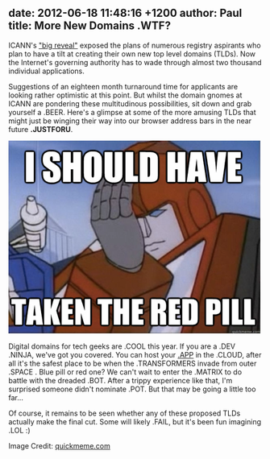 date: 2012-06-18 11:48:16 +1200
author: Paul
title: More New Domains .WTF?
----

ICANN's ["big reveal"](https://iwantmyname.com/blog/2012/06/new-top-level-domain-list.html) exposed the plans of numerous registry aspirants who plan to have a tilt at creating their own new top level domains (TLDs). Now the Internet's governing authority has to wade through almost two thousand individual applications.

Suggestions of an eighteen month turnaround time for applicants are looking rather optimistic at this point. But whilst the domain gnomes at ICANN are pondering these multitudinous possibilities, sit down and grab yourself a .BEER. Here's a glimpse at some of the more amusing TLDs that might just be winging their way into our browser address bars in the near future **.JUSTFORU**.

![regretful-transformer-1.png](/media/2012-06-18-regretful-transformer-1.png)

Digital domains for tech geeks are .COOL this year. If you are a .DEV .NINJA, we've got you covered. You can host your [.APP](https://iwantmyname.com/blog/2012/06/app-domain-names-will-create-new-naming-opportunities-for-developers.html) in the .CLOUD, after all it's the safest place to be when the .TRANSFORMERS invade from outer .SPACE . Blue pill or red one? We can't wait to enter the .MATRIX to do battle with the dreaded .BOT. After a trippy experience like that, I'm surprised someone didn't nominate .POT. But that may be going a little too far...

Of course, it remains to be seen whether any of these proposed TLDs actually make the final cut. Some will likely .FAIL, but it's been fun imagining .LOL :)
 
Image Credit: [quickmeme.com](http://www.quickmeme.com/meme/35id6e/)
